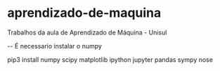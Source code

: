 # aprendizado-de-maquina
Trabalhos da aula de Aprendizado de Máquina - Unisul

--
É necessario instalar o numpy

pip3 install numpy scipy matplotlib ipython jupyter pandas sympy nose